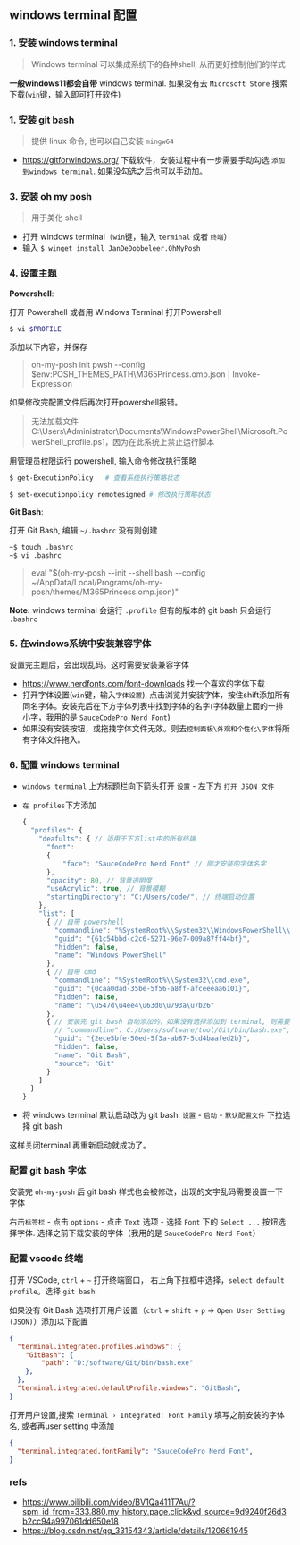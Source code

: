 
## windows terminal 配置



### 1. 安装 windows terminal

> Windows terminal 可以集成系统下的各种shell, 从而更好控制他们的样式

**一般windows11都会自带** windows terminal. 如果没有去 `Microsoft Store` 搜索下载(`win`键，输入即可打开软件)

### 1. 安装 git bash 

> 提供 linux 命令, 也可以自己安装 `mingw64`

- <https://gitforwindows.org/> 下载软件，安装过程中有一步需要手动勾选 `添加到windows terminal`. 如果没勾选之后也可以手动加。



### 3. 安装 oh my posh 

> 用于美化 shell

- 打开 windows terminal（`win`键，输入 `terminal` 或者 `终端`）
- 输入 `$ winget install JanDeDobbeleer.OhMyPosh`

### 4. 设置主题


**Powershell**: 

打开 Powershell 或者用 Windows Terminal 打开Powershell

``` bash
$ vi $PROFILE
```

添加以下内容，并保存

> oh-my-posh init pwsh --config $env:POSH_THEMES_PATH\M365Princess.omp.json | Invoke-Expression


如果修改完配置文件后再次打开powershell报错。

> 无法加载文件 C:\Users\Administrator\Documents\WindowsPowerShell\Microsoft.PowerShell_profile.ps1，因为在此系统上禁止运行脚本


用管理员权限运行 powershell, 输入命令修改执行策略

``` bash
$ get-ExecutionPolicy   # 查看系统执行策略状态
 
$ set-executionpolicy remotesigned # 修改执行策略状态
```


**Git Bash**:

打开 Git Bash, 编辑 `~/.bashrc` 没有则创建 

``` bash
~$ touch .bashrc
~$ vi .bashrc
```

> eval "$(oh-my-posh --init --shell bash --config ~/AppData/Local/Programs/oh-my-posh/themes/M365Princess.omp.json)"


**Note:** windows terminal 会运行 `.profile` 但有的版本的 git bash 只会运行 `.bashrc`


### 5. 在windows系统中安装兼容字体

设置完主题后，会出现乱码。这时需要安装兼容字体

- <https://www.nerdfonts.com/font-downloads> 找一个喜欢的字体下载
- 打开字体设置(`win`键，输入`字体设置`), 点击浏览并安装字体，按住shift添加所有同名字体。安装完后在下方字体列表中找到字体的名字(字体数量上面的一排小字，我用的是 `SauceCodePro Nerd Font`) 
- 如果没有安装按钮，或拖拽字体文件无效。则去`控制面板\外观和个性化\字体`将所有字体文件拖入。


### 6. 配置 windows terminal

- `windows terminal` 上方标题栏向下箭头打开 `设置` - 左下方 `打开 JSON 文件`

- `在 profiles`下方添加

  ``` js
  {
    "profiles": {
      "deafults": { // 适用于下方list中的所有终端
        "font": 
        {
            "face": "SauceCodePro Nerd Font" // 刚才安装的字体名字
        },
        "opacity": 80, // 背景透明度
        "useAcrylic": true, // 背景模糊
        "startingDirectory": "C:/Users/code/", // 终端启动位置
      }, 
      "list": [
        { // 自带 powershell
          "commandline": "%SystemRoot%\\System32\\WindowsPowerShell\\v1.0\\powershell.exe",
          "guid": "{61c54bbd-c2c6-5271-96e7-009a87ff44bf}",
          "hidden": false,
          "name": "Windows PowerShell"
        },
        { // 自带 cmd
          "commandline": "%SystemRoot%\\System32\\cmd.exe",
          "guid": "{0caa0dad-35be-5f56-a8ff-afceeeaa6101}",
          "hidden": false,
          "name": "\u547d\u4ee4\u63d0\u793a\u7b26"
        },
        { // 安装完 git bash 自动添加的，如果没有选择添加到 terminal, 则需要手动添加下面一行，代替 guid
          // "commandline": C:/Users/software/tool/Git/bin/bash.exe",
          "guid": "{2ece5bfe-50ed-5f3a-ab87-5cd4baafed2b}",
          "hidden": false,
          "name": "Git Bash",
          "source": "Git"
        }
      ]
    }
  }
  ```

- 将 windows terminal 默认启动改为 git bash. `设置` - `启动` - `默认配置文件` 下拉选择 git bash


这样关闭terminal 再重新启动就成功了。


### 配置 git bash 字体

安装完 `oh-my-posh` 后 git bash 样式也会被修改，出现的文字乱码需要设置一下字体

右击`标签栏` - 点击 `options` - 点击 `Text` 选项 - 选择 `Font` 下的 `Select ...` 按钮选择字体. 选择之前下载安装的字体（我用的是 `SauceCodePro Nerd Font`）


### 配置 vscode 终端

打开 VSCode, `ctrl` + `~` 打开终端窗口， 右上角下拉框中选择，`select default profile`。选择 `git bash`. 

如果没有 Git Bash 选项打开用户设置（`ctrl` + `shift` + `p` => `Open User Setting (JSON)`）添加以下配置 

``` json
{
  "terminal.integrated.profiles.windows": {
    "GitBash": {
        "path": "D:/software/Git/bin/bash.exe"
    },
  },
  "terminal.integrated.defaultProfile.windows": "GitBash",
}
```

打开用户设置,搜索 `Terminal › Integrated: Font Family` 填写之前安装的字体名, 或者再user setting 中添加

``` json
{
  "terminal.integrated.fontFamily": "SauceCodePro Nerd Font",
}
```

### refs

- https://www.bilibili.com/video/BV1Qa411T7Au/?spm_id_from=333.880.my_history.page.click&vd_source=9d9240f26d3b2cc94a997061dd650e18
- https://blog.csdn.net/qq_33154343/article/details/120661945
